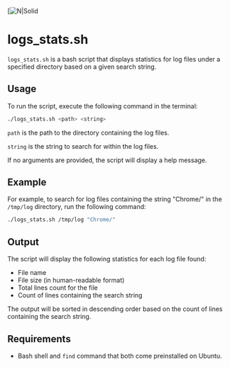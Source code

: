 [![N|Solid](https://github.com/zerinkr/task.git)

# logs_stats.sh

`logs_stats.sh` is a bash script that displays statistics for log files under a specified directory based on a given search string.

## Usage

To run the script, execute the following command in the terminal:

```bash
./logs_stats.sh <path> <string>
```

`path` is the path to the directory containing the log files. 

`string` is the string to search for within the log files.

If no arguments are provided, the script will display a help message.

## Example

For example, to search for log files containing the string "Chrome/" in the `/tmp/log` directory, run the following command:

```bash
./logs_stats.sh /tmp/log "Chrome/"
```

## Output

The script will display the following statistics for each log file found:

- File name
- File size (in human-readable format)
- Total lines count for the file
- Count of lines containing the search string

The output will be sorted in descending order based on the count of lines containing the search string.

## Requirements

- Bash shell and `find` command that both come preinstalled on Ubuntu.
